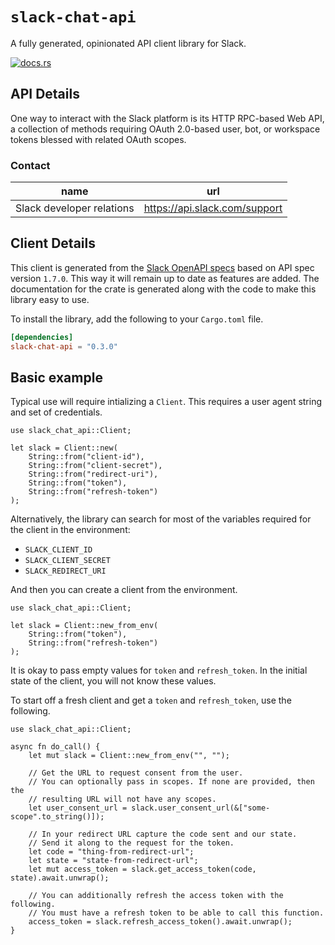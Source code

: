 # `slack-chat-api`

A fully generated, opinionated API client library for Slack.

[![docs.rs](https://docs.rs/slack-chat-api/badge.svg)](https://docs.rs/slack-chat-api)

## API Details

One way to interact with the Slack platform is its HTTP RPC-based Web API, a collection of methods requiring OAuth 2.0-based user, bot, or workspace tokens blessed with related OAuth scopes.



### Contact


| name | url |
|----|----|
| Slack developer relations | <https://api.slack.com/support> |



## Client Details

This client is generated from the [Slack OpenAPI
specs](https://raw.githubusercontent.com/slackapi/slack-api-specs/master/web-api/slack_web_openapi_v2.json) based on API spec version `1.7.0`. This way it will remain
up to date as features are added. The documentation for the crate is generated
along with the code to make this library easy to use.


To install the library, add the following to your `Cargo.toml` file.

```toml
[dependencies]
slack-chat-api = "0.3.0"
```

## Basic example

Typical use will require intializing a `Client`. This requires
a user agent string and set of credentials.

```
use slack_chat_api::Client;

let slack = Client::new(
    String::from("client-id"),
    String::from("client-secret"),
    String::from("redirect-uri"),
    String::from("token"),
    String::from("refresh-token")
);
```

Alternatively, the library can search for most of the variables required for
the client in the environment:

- `SLACK_CLIENT_ID`
- `SLACK_CLIENT_SECRET`
- `SLACK_REDIRECT_URI`

And then you can create a client from the environment.

```
use slack_chat_api::Client;

let slack = Client::new_from_env(
    String::from("token"),
    String::from("refresh-token")
);
```

It is okay to pass empty values for `token` and `refresh_token`. In
the initial state of the client, you will not know these values.

To start off a fresh client and get a `token` and `refresh_token`, use the following.

```
use slack_chat_api::Client;

async fn do_call() {
    let mut slack = Client::new_from_env("", "");

    // Get the URL to request consent from the user.
    // You can optionally pass in scopes. If none are provided, then the
    // resulting URL will not have any scopes.
    let user_consent_url = slack.user_consent_url(&["some-scope".to_string()]);

    // In your redirect URL capture the code sent and our state.
    // Send it along to the request for the token.
    let code = "thing-from-redirect-url";
    let state = "state-from-redirect-url";
    let mut access_token = slack.get_access_token(code, state).await.unwrap();

    // You can additionally refresh the access token with the following.
    // You must have a refresh token to be able to call this function.
    access_token = slack.refresh_access_token().await.unwrap();
}
```
